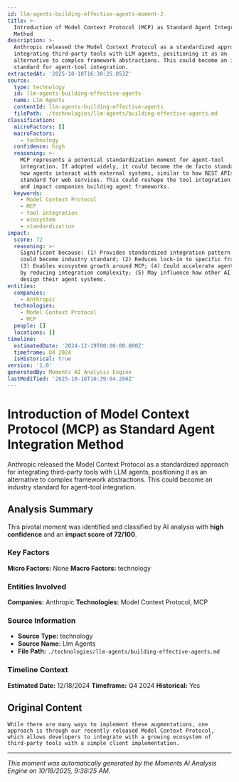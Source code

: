 ```yaml
---
id: llm-agents-building-effective-agents-moment-2
title: >-
  Introduction of Model Context Protocol (MCP) as Standard Agent Integration
  Method
description: >-
  Anthropic released the Model Context Protocol as a standardized approach for
  integrating third-party tools with LLM agents, positioning it as an
  alternative to complex framework abstractions. This could become an industry
  standard for agent-tool integration.
extractedAt: '2025-10-18T16:38:25.853Z'
source:
  type: technology
  id: llm-agents-building-effective-agents
  name: Llm Agents
  contentId: llm-agents-building-effective-agents
  filePath: ./technologies/llm-agents/building-effective-agents.md
classification:
  microFactors: []
  macroFactors:
    - technology
  confidence: high
  reasoning: >-
    MCP represents a potential standardization moment for agent-tool
    integration. If adopted widely, it could become the de facto standard for
    how agents interact with external systems, similar to how REST APIs became
    standard for web services. This could reshape the tool integration ecosystem
    and impact companies building agent frameworks.
  keywords:
    - Model Context Protocol
    - MCP
    - tool integration
    - ecosystem
    - standardization
impact:
  score: 72
  reasoning: >-
    Significant because: (1) Provides standardized integration pattern that
    could become industry standard; (2) Reduces lock-in to specific frameworks;
    (3) Enables ecosystem growth around MCP; (4) Could accelerate agent adoption
    by reducing integration complexity; (5) May influence how other AI providers
    design their agent systems.
entities:
  companies:
    - Anthropic
  technologies:
    - Model Context Protocol
    - MCP
  people: []
  locations: []
timeline:
  estimatedDate: '2024-12-19T00:00:00.000Z'
  timeframe: Q4 2024
  isHistorical: true
version: '1.0'
generatedBy: Moments AI Analysis Engine
lastModified: '2025-10-18T16:39:04.286Z'
---
```

# Introduction of Model Context Protocol (MCP) as Standard Agent Integration Method

Anthropic released the Model Context Protocol as a standardized approach for integrating third-party tools with LLM agents, positioning it as an alternative to complex framework abstractions. This could become an industry standard for agent-tool integration.

## Analysis Summary

This pivotal moment was identified and classified by AI analysis with **high confidence** and an **impact score of 72/100**.

### Key Factors

**Micro Factors:** None
**Macro Factors:** technology

### Entities Involved

**Companies:** Anthropic
**Technologies:** Model Context Protocol, MCP



### Source Information

- **Source Type:** technology
- **Source Name:** Llm Agents
- **File Path:** `./technologies/llm-agents/building-effective-agents.md`

### Timeline Context

**Estimated Date:** 12/18/2024
**Timeframe:** Q4 2024
**Historical:** Yes

## Original Content

```
While there are many ways to implement these augmentations, one approach is through our recently released Model Context Protocol, which allows developers to integrate with a growing ecosystem of third-party tools with a simple client implementation.
```

---

*This moment was automatically generated by the Moments AI Analysis Engine on 10/18/2025, 9:38:25 AM.*
